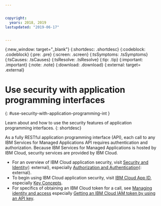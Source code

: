```yaml
---


copyright:
  years: 2018, 2019
lastupdated: "2019-06-17"


---
```


{:new_window: target="_blank"} 
{:shortdesc: .shortdesc} 
{:codeblock: .codeblock} 
{:pre: .pre} 
{:screen: .screen} 
{:tsSymptoms: .tsSymptoms} 
{:tsCauses: .tsCauses} 
{:tsResolve: .tsResolve} 
{:tip: .tip} 
{:important: .important} 
{:note: .note} 
{:download: .download} 
{:external: target= .external} 

# Use security with application programming interfaces
{: #use-security-with-application-programming-int } 

Learn about and how to use the security features of application programming interfaces.
{: shortdesc} 

As a fully RESTful application programming interface (API), each call to
any IBM Services for Managed Applications API requires authentication
and authorization. Because IBM Services for Managed Applications is
hosted by IBM Cloud, security services are provided by IBM Cloud.

  - For an overview of IBM Cloud application security, visit [Security
    and Identity](https://test.cloud.ibm.com/apidocs?category=security){: external},
    especially [Authorization and
    Authentication](https://test.cloud.ibm.com/apidocs/app-id/auth){: external}.
  - To begin using IBM Cloud application security, visit [IBM Cloud App
    ID](/docs/services/appid/index.html#gettingstarted), especially [Key
    Concepts](/docs/services/appid/authorization.html#key-concepts).
  - For specifics of obtaining an IBM Cloud token for a call, see
    [Managing identity and access](/docs/iam/quickstart.html#getstarted)
    especially [Getting an IBM Cloud IAM token by using an API
    key](/docs/iam/apikey_iamtoken.html#iamtoken_from_apikey).
